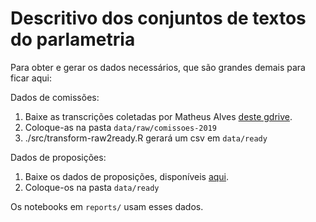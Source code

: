 # Descritivo dos conjuntos de textos do parlametria

Para obter e gerar os dados necessários, que são grandes demais para ficar aqui:

Dados de comissões:

1.  Baixe as transcrições coletadas por Matheus Alves [deste gdrive](https://drive.google.com/drive/folders/1kezGSUkHTbW0jLmdOxgnDpeUggChMXPy).
2.  Coloque-as na pasta `data/raw/comissoes-2019`
3.  ./src/transform-raw2ready.R gerará um csv em `data/ready`

Dados de proposições:

1. Baixe os dados de proposições, disponíveis [aqui](https://drive.google.com/drive/folders/1SvDIpYoHOwxpedU8bCZnuavJQsy34jDo?usp=sharing).
2. Coloque-os na pasta `data/ready`

Os notebooks em `reports/` usam esses dados.
